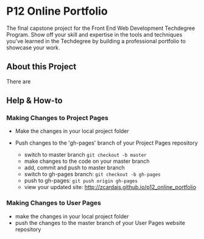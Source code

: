 # P12 Online Portfolio

The final capstone project for the Front End Web Development Techdegree Program. Show off your skill and expertise in the tools and techniques you've learned in the Techdegree by building a professional portfolio to showcase your work.

## About this Project

There are 

## Help & How-to

### Making Changes to Project Pages

- Make the changes in your local project folder
- Push changes to the 'gh-pages' branch of your Project Pages repository

  - switch to master branch `git checkout -b master`
  - make changes to the code on your master branch
  - add, commit and push to master branch
  - switch to gh-pages branch: `git checkout -b gh-pages`
  - push to gh-pages: `git push origin gh-pages`
  - view your updated site: <http://zcardais.github.io/p12_online_portfolio>

### Making Changes to User Pages

- make the changes in your local project folder
- push the changes to the master branch of your User Pages website repository
